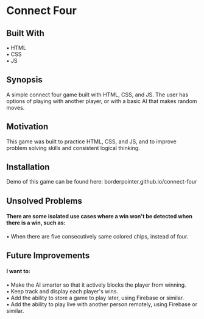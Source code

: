 # Connect Four

## Built With

• HTML <br>
• CSS <br>
• JS <br>

## Synopsis

A simple connect four game built with HTML, CSS, and JS. The user has options of playing with another player, or with a basic AI that makes random moves.

## Motivation

This game was built to practice HTML, CSS, and JS, and to improve problem solving skills and consistent logical thinking.

## Installation

Demo of this game can be found here: borderpointer.github.io/connect-four

## Unsolved Problems

#### There are some isolated use cases where a win won't be detected when there is a win, such as:

• When there are five consecutively same colored chips, instead of four.

## Future Improvements

#### I want to:

• Make the AI smarter so that it actively blocks the player from winning. <br>
• Keep track and display each player's wins. <br>
• Add the ability to store a game to play later, using Firebase or similar. <br>
• Add the ability to play live with another person remotely, using Firebase or similar.